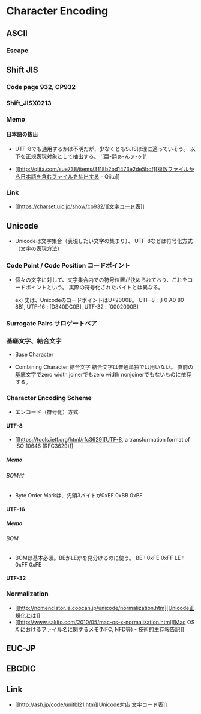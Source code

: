 # Character Encoding
## ASCII
### Escape
## Shift JIS
### Code page 932, CP932
### Shift_JISX0213
### Memo
#### 日本語の抜出
- UTF-8でも通用するかは不明だが、少なくともSJISは理に適っていそう。
  以下を正規表現対象として抽出する。
  '[亜-熙ぁ-んァ-ヶ]'

- [[http://qiita.com/sue738/items/3118b2bd1473e2de5bdf][複数ファイルから日本語を含むファイルを抽出する - Qiita]]

### Link
- [[https://charset.uic.jp/show/cp932/][文字コード表]]
## Unicode
- Unicodeは文字集合（表現したい文字の集まり）、
  UTF-8などは符号化方式（文字の表現方法）
### Code Point / Code Position コードポイント
- 
  個々の文字に対して、文字集合内での符号位置が決められており、これをコードポイントという。
  実際の符号化されたバイトとは異なる。
  
  ex) 丈は、UnicodeのコードポイントはU+2000B。
      UTF-8 : [F0 A0 80 8B], UTF-16 : [D840DC0B], UTF-32 : [0002000B]

### Surrogate Pairs サロゲートペア
### 基底文字、結合文字
- Base Character

- Combining Character 結合文字
  結合文字は普通単独では用いない。
  直前の基底文字でzero width joinerでもzero width nonjoinerでもないものに依存する。

### Character Encoding Scheme
- エンコード（符号化）方式
#### UTF-8
- [[https://tools.ietf.org/html/rfc3629][UTF-8, a transformation format of ISO 10646 (RFC3629)]]
##### Memo
###### BOM付
- Byte Order Markは、先頭3バイトが0xEF 0xBB 0xBF
#### UTF-16
##### Memo
###### BOM
- BOMは基本必須。BEかLEかを見分けるのに使う。
  BE : 0xFE 0xFF
  LE : 0xFF 0xFE
  
#### UTF-32
### Normalization
- [[http://nomenclator.la.coocan.jp/unicode/normalization.htm][Unicode正規化とは]]
- [[http://www.sakito.com/2010/05/mac-os-x-normalization.html][Mac OS X におけるファイル名に関するメモ(NFC, NFD等) - 技術的生存報告記]]
## EUC-JP
## EBCDIC
## Link
- [[http://ash.jp/code/unitbl21.htm][Unicode対応 文字コード表]]
